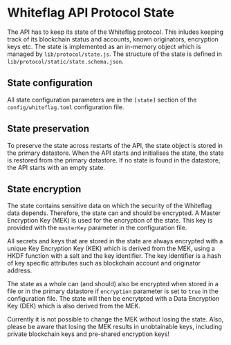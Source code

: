 # Whiteflag API Protocol State

The API has to keep its state of the Whiteflag protocol. This inludes keeping
track of its blockchain status and accounts, known originators, encryption keys
etc. The state is implemented as an in-memory object which is managed by
`lib/protocol/state.js`. The structure of the state is defined in
`lib/protocol/static/state.schema.json`.

## State configuration

All state configuration parameters are in the `[state]` section of the
`config/whiteflag.toml` configuration file.

## State preservation

To preserve the state across restarts of the API, the state object is stored in
the primary datastore. When the API starts and initialises the state, the state
is restored from the primary datastore. If no state is found in the datastore,
the API starts with an empty state.

## State encryption

The state contains sensitive data on which the security of the Whiteflag
data depends. Therefore, the state can and should be encrypted. A Master
Encryption Key (MEK) is used for the encryption of the state. This key is
provided with the `masterKey` parameter in the configuration file.

All secrets and keys that are stored in the state are always encrypted with a
unique Key Encryption Key (KEK) which is derived from the MEK, using a HKDF
function with a salt and the key identifier. The key identifier is a hash of
key specific attributes such as blockchain account and originator address.

The state as a whole can (and should) also be encrypted when stored in a file
or in the primary datastore if `encryption` parameter is set to `true` in the
configuration file. The state will then be encrytpted with a Data Encryption
Key (DEK) which is also derived from the MEK.

Currently it is not possible to change the MEK without losing the state. Also,
please be aware that losing the MEK results in unobtainable keys, including
private blockchain keys and pre-shared encryption keys!
